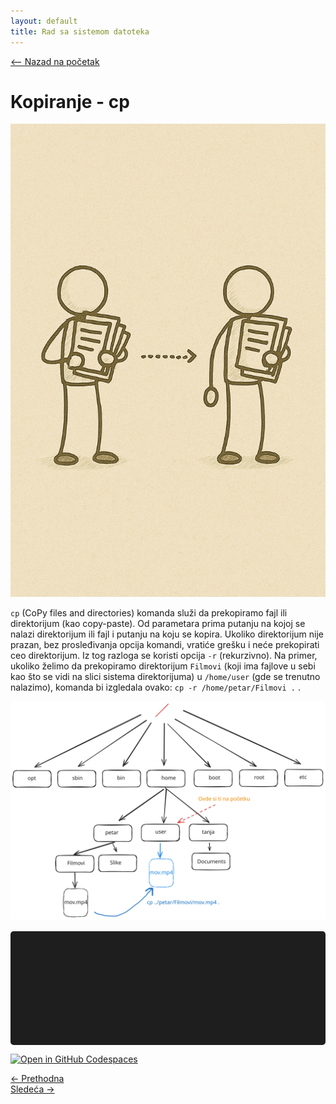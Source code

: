```yaml
---
layout: default
title: Rad sa sistemom datoteka
---
```


<link rel="stylesheet" href="/UNIX-beginner-course/assets/css/custom.css">

<div style="margin-bottom: 1em;">
  <a href="/UNIX-beginner-course/" class="button-nav">⟵ Nazad na početak</a>
</div>

# Kopiranje - cp

![Copy figure](../assets/diagrams/cp_figure.png)

`cp` (CoPy files and directories) komanda služi da prekopiramo fajl ili direktorijum (kao copy-paste). Od parametara prima putanju na kojoj se nalazi direktorijum ili fajl i putanju na koju se kopira. 
Ukoliko direktorijum nije prazan, bez prosleđivanja opcija komandi, vratiće grešku i neće prekopirati ceo direktorijum. Iz tog razloga se koristi opcija `-r` (rekurzivno). Na primer, ukoliko želimo da prekopiramo direktorijum `Filmovi` (koji ima fajlove u sebi kao što se vidi na slici sistema direktorijuma) u `/home/user` (gde se trenutno nalazimo), komanda bi izgledala ovako: `cp -r /home/petar/Filmovi .` .

![cp filesystem](../assets/diagrams/cp_diagram.svg)

<div id="terminal"></div>

[![Open in GitHub Codespaces](https://github.com/codespaces/badge.svg)](https://github.com/codespaces/new/?repo=dianasantavec/UNIX-beginner-course&devcontainer_path=.devcontainer/devcontainer.json)

<div class="nav-buttons-wrapper">
  <div class="nav-left">
    <a href="2_3-ls.html" class="button-nav">← Prethodna</a>
  </div>
  <div class="nav-right">
    <a href="2_5-rm.html" class="button-nav">Sledeća →</a>
  </div>
</div>


<script>
  const lines = [
    "user@users-laptop:$ pwd",
    "/home/user",
    "user@users-laptop:$ ls",
    "",
    "user@users-laptop:$ ls /home/petar/Filmovi",
    "mov.mp4",
    "user@users-laptop:$ cp ../petar/Filmovi/mov.mp4 .",
    "user@users-laptop:$ pwd",
    "/home/user",
    "user@users-laptop:$ ls",
    "mov.mp4"
  ];

  const terminal = document.getElementById("terminal");
  let lineIndex = 0;

  function typeLine(line, i = 0) {
    if (i < line.length) {
      terminal.innerHTML += line[i];
      setTimeout(() => typeLine(line, i + 1), 40);
    } else {
      terminal.innerHTML += "<br>";
      lineIndex++;
      if (lineIndex < lines.length) {
        setTimeout(() => typeLine(lines[lineIndex]), 500);
      }
    }
  }

  document.addEventListener("DOMContentLoaded", () => {
    typeLine(lines[lineIndex]);
  });
</script>

<style>
  #terminal {
    background: #1e1e1e;
    color: #00ff00;
    font-family: monospace;
    padding: 1rem;
    white-space: pre-wrap;
    font-size: 1rem;
    border-radius: 5px;
    margin-top: 1rem;
    min-height: 150px;
  }
</style>